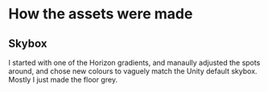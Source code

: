 # How the assets were made

## Skybox

I started with one of the Horizon gradients, and manaully adjusted the spots around, and chose new colours to vaguely match the Unity default skybox. Mostly I just made the floor grey.